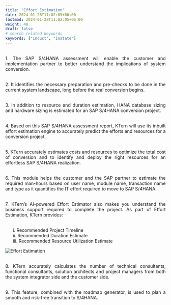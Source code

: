 ```yaml
---
title: "Effort Estimation"
date: 2024-01-28T11:02:05+06:00
lastmod: 2024-01-28T11:02:05+06:00
weight: 48
draft: false
# search related keywords
keywords: ["induct", "instate"]
---
```

<div style='text-align: justify;'>

</br>1. The SAP S/4HANA assessment will enable the customer and implementation partner to better understand the implications of system conversion. 

</br>2. It identifies the necessary preparation and pre-checks to be done in the current system landscape, long before the real conversion begins. 

</br>3. In addition to resource and duration estimation, HANA database sizing and hardware sizing is estimated for an SAP S/4HANA conversion project.

</br>4. Based on this SAP S/4HANA assessment report, KTern will use its inbuilt effort estimation engine to accurately predict the efforts and resources for a conversion project.

</br>5. KTern accurately estimates costs and resources to optimize the total cost of conversion and to identify and deploy the right resources for an effortless SAP S/4HANA realization. 

</br>6. This module helps the customer and the SAP partner to estimate the required man-hours based on user name, module name, transaction name and type as it quantifies the IT effort required to move to SAP S/4HANA. 

</br>7. KTern’s AI-powered Effort Estimator also makes you understand the business support required to complete the project. As part of Effort Estimation, KTern provides:
<ul>
</br>i. Recommended Project Timeline
</br>ii. Recommended Duration Estimate
</br>iii. Recommended Resource Utilization Estimate
</ul>

![Effort Estimation](https://storage.googleapis.com/ktern-public-files/product-documentation/Digital%20Maps/128_i_effort_estimation_timeline_assessment.png)

</br>8. KTern accurately calculates the number of technical consultants, functional consultants, solution architects and project managers from both the system integrator side and the customer side. 

</br>9. This feature, combined with the roadmap generator, is used to plan a smooth and risk-free transition to S/4HANA.

</div>